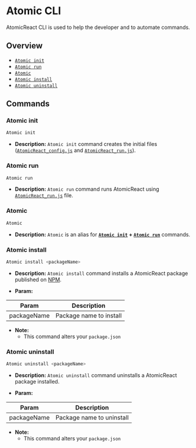 # Atomic CLI

AtomicReact CLI is used to help the developer and to automate commands.

## Overview
* [`Atomic init`](AtomicCLI?id=atomic-init)
* [`Atomic run`](AtomicCLI?id=atomic-run)
* [`Atomic`](AtomicCLI?id=atomic)
* [`Atomic install`](AtomicCLI?id=atomic-install)
* [`Atomic uninstall`](AtomicCLI?id=atomic-uninstall)

## Commands

### Atomic init

```bash
Atomic init
```

* **Description:**
`Atomic init` command creates the initial files ([`AtomicReact_config.js`](Configuration) and [`AtomicReact_run.js`](Running)).

### Atomic run

```bash
Atomic run
```

* **Description:**
`Atomic run` command runs AtomicReact using [`AtomicReact_run.js`](Running) file.

### Atomic

```bash
Atomic
```

* **Description:**
`Atomic` is an alias for **[`Atomic init`](AtomicCLI?id=atomic-init) + [`Atomic run`](AtomicCLI?id=atomic-run)** commands.

### Atomic install

```bash
Atomic install <packageName>
```

* **Description:**
`Atomic install` command installs a AtomicReact package published on [NPM](https://www.npmjs.com/).

* **Param:**

Param | Description
------------ | -------------
packageName | Package name to install

* **Note:**
  * This command alters your `package.json`

### Atomic uninstall

```bash
Atomic uninstall <packageName>
```

* **Description:**
`Atomic uninstall` command uninstalls a AtomicReact package installed.

* **Param:**

Param | Description
------------ | -------------
packageName | Package name to uninstall

* **Note:**
  * This command alters your `package.json`

